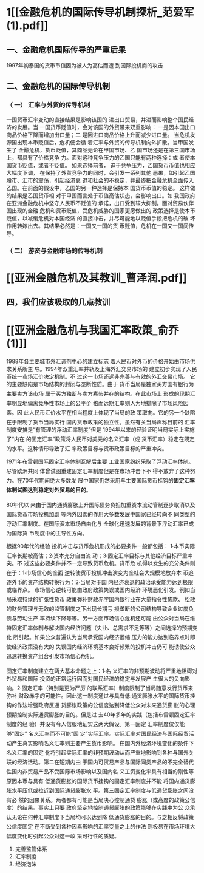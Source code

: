 # 1[[金融危机的国际传导机制探析_范爱军(1).pdf]]

## 一、金融危机国际传导的严重后果
1997年初泰国的货币币值因为被人为高估而遭 到国际投机商的攻击
## 二、金融危机的国际传导机制
### （ 一） 汇率与外贸的传导机制
一国货币汇率变动的直接结果是影响该国的 进出口贸易，并进而影响整个国民经济的发展。当 一国货币贬值时，会对该国的外贸带来双重影响： 一是因本国出口商品价格下降而增加出口量；二 是因进口商品价格上升而减少进口量。
当危机发源国出现本币贬值后，危机便会循 着汇率与外贸的传导机制向外扩散。当甲国发生了 金融危机，货币贬值，其商品无论在甲国市场、乙 国市场还是在第三国市场上，都具有了价格竞争 力。面对这种竞争压力的乙国只能有两种选择：或 者使本国货币贬值，或者不贬值。 如果选择前者， 迫于竞争压力，乙国货币币值也相应大幅度下调， 在保持了外贸竞争力的同时，会引发一系列其他 恶果，如引起乙国股市、汇市的震荡，引起经济衰 退和社会的不稳定，并最终把金融危机全面传入 乙国。在前面的假设中，乙国的另一种选择是保持本 国货币币值的稳定。 这样做的结果是乙国货币相 对于甲国而言处于币值高估状态，会影响出口。如 我国政府在亚洲金融危机中坚守人民币不贬值的 承诺，出口受到较大抑制。面对贸易伙伴国出现的金融 危机和货币贬值，受危机威胁的国家更愿做出的 政策选择是使本币贬值，以减缓危机对本国经济 的直接冲击，并尽可能地以贬值手段把危机的破 坏作用转嫁出去。其结果必然是：一国又一国的货 币贬值，危机在一国又一国间传导。
### （ 二） 游资与金融市场的传导机制

# [[亚洲金融危机及其教训_曹泽润.pdf]]

## 四，我们应该吸取的几点教训

# [[亚洲金融危机与我国汇率政策_俞乔(1)]]

1988年各主要城市外汇调剂中心的建立标志 着人民币对外币的价格开始由市场供求关系所主 导。1994年双重汇率并轨及上海外汇交易市场的 建立初步实现了人民币统一市场汇价决定机制。不 过这一市场还远非完善与有效的外汇交易市场。
它的主要缺陷是市场结构的封闭与垄断性质。由于 货币当局是独家买方国有银行为主要卖方该市场 属于买方独断与卖方寡头并存的结构。在此市场上 形成的现期汇率明显地偏离竞争性市场上的公平价 格而远期汇率则人为地排除了市场风险因素。因 此人民币汇价水平在相当程度上体现了当局的政 策取向。它的另一个缺陷在于限制了货币当局实行 国内货币政策的独立性。虽然有关当局声称目前的 汇率制度安排是“有管理的浮动汇率制度”但是 1994年以来的经验证明当局实际上实施了“内在 的固定汇率”政策将人民币对美元的名义汇率（或 货币汇率）稳定在既定的水平。这种情形导致了汇 率政策目标与货币政策目标的严重冲突。

1971年布雷顿国际固定汇率体制瓦解后主要 工业国家纷纷采取了浮动汇率体制。尽管欧洲共同 体曾试图重建固定汇率制度但是在市场冲击下不 得不放弃了这种努力。在70年代期间绝大多数发 展中国家仍然采用与主要国际货币挂钩的**固定汇率 体制试图达到稳定对外贸易的目的**。

80年代以 来由于国内通货膨胀上升国际债务负担加重资本流动管制逐步取消以及国际货币市场投机加剧 等内外因素的作用大多数发展中国家已经转向不 同类型的浮动汇率制度。在国际资本市场自由化与 全球化迅速发展的背景下浮动汇率已成为国际货 币制度中的主导性方向。 

根据90年代的经验 投机冲击与货币危机形成的必要条件一般都包括： 1∙本币实际汇率长期被高估；2∙资本充分自由流 动；3∙固定汇率目标与其他经济目标严重冲突。不 过这些必要条件并不一定导致货币危机。货币危 机得以发生的充分条件则在于：1∙市场信心的全面 逆转使货币投机冲击演变为全社会大规模地放弃本 币追逐外币的资产结构转换行为；2∙当局对于国 内经济衰退的政治承受能力达到极限或临界点。
市场信心逆转可能由政府政策失误或国内经济 环境恶化引发。例如当局采取持续的扩张性货币 政策弥补财政赤字国内银行业在大量指令性贷款、 松散的财务管理与无效的监管制度之下出现长期亏 损垄断的公司结构导致企业过度负债与劳动生产 率持续下降等等。另一方面市场信心危机还可能 由公众对当局在维持固定汇率体制与解决国内经济问题（失业、总需求不足等等）之间选择的预期变化 所引起。如果公众普遍认为当局承受国内经济萎缩 压力的能力达到临界点时即使经济政策没有大的 失误国内经济环境基本良好频繁的投机冲击仍可 能诱使公众迅速转换资产组合引发市场信心危机。

固定汇率制度建立在两大基本命题之上：1∙名 义汇率的非预期波动将严重地阻碍对外贸易和国际 投资的正常运行因而对国民经济的稳定与发展产 生很大的负向影响。2∙固定汇率（特别是更为严厉 的联系汇率）制度限制了当局随意发行货币来弥补 财政赤字的可能性。因此这一制度通过与具有低 通货膨胀水平的国际货币挂钩的作法增强政府反通 货膨胀政策的公信度达到降低公众对未来通货膨 胀的心理预期控制实际通货膨胀的目的。但是过 去40年多年的实践（包括布雷顿固定汇率制度的经 验）并没有令人信服地证实这两大假设。第一固定 汇率制度仅仅能够“固定” 名义汇率而不可能“固 定”实际汇率。实际汇率对国民经济与国际经贸活 动产生真实影响名义汇率则主要产生货币影响。 在国内外经济环境变化的条件下名义汇率的固定 化将引起实际汇率的非预期波动从而严重地影响到各种与国外关联的经济活动。第二在短期内由 于国内可贸易产品与国际同类产品的不完全替代 性国内非贸易产品不受国际市场影响以及国内名 义工资变化率具有相当的刚性等原因本币与具有 低通货膨胀的国际货币挂钩的固定汇率制度并不能 将国内通货膨胀水平压低或拉近到国际通货膨胀水 平。第三固定汇率制度与低通货膨胀之间没有必 然的因果关系。两者都有可能是当局决心控制通货 膨胀（或高度的政策公信度）的结果。事实上只要 政府坚定地控制通货膨胀的政策能够在实践中为公 众承认无论在何种汇率制度下当局均可以达到降 低通货膨胀的目的。与之相反将政策公信度固定 在不断受到各种因素影响的汇率变量之上的作法 则极易在市场环境大幅度变化时引起公众对这一政 策可行性的质疑。

1. 完善监管体系
2. 汇率制度
3. 经济泡沫